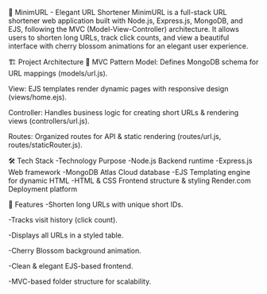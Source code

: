 🌸 MinimURL - Elegant URL Shortener
MinimURL is a full-stack URL shortener web application built with Node.js, Express.js, MongoDB, and EJS, following the MVC (Model-View-Controller) architecture.
It allows users to shorten long URLs, track click counts, and view a beautiful interface with cherry blossom animations for an elegant user experience.

🏗️ Project Architecture
🔶 MVC Pattern
Model: Defines MongoDB schema for URL mappings (models/url.js).

View: EJS templates render dynamic pages with responsive design (views/home.ejs).

Controller: Handles business logic for creating short URLs & rendering views (controllers/url.js).

Routes: Organized routes for API & static rendering (routes/url.js, routes/staticRouter.js).

🛠️ Tech Stack
-Technology	Purpose
-Node.js	Backend runtime
-Express.js	Web framework
-MongoDB Atlas	Cloud database
-EJS	Templating engine for dynamic HTML
-HTML & CSS	Frontend structure & styling
Render.com	Deployment platform

🚀 Features
-Shorten long URLs with unique short IDs.

-Tracks visit history (click count).

-Displays all URLs in a styled table.

-Cherry Blossom background animation.

-Clean & elegant EJS-based frontend.

-MVC-based folder structure for scalability.
